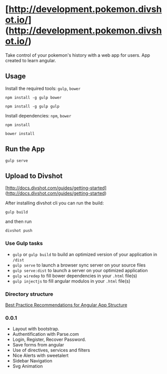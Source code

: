 # [http://development.pokemon.divshot.io/] (http://development.pokemon.divshot.io/)

Take control of your pokemon's history  with a web app for users.
App created to learn angular.

## Usage

Install the required tools: `gulp`, `bower`
```
npm install -g gulp bower
```
```
npm install -g gulp gulp
```

Install dependencies: `npm`, `bower`
```
npm install 
```
```
bower install 
```

## Run the App
```
gulp serve 
```

## Upload to Divshot

[http://docs.divshot.com/guides/getting-started] (http://docs.divshot.com/guides/getting-started)

After installing divshot cli you can run the build:
```
gulp build
```
and then run
```
divshot push
```

### Use Gulp tasks

* `gulp` or `gulp build` to build an optimized version of your application in `/dist`
* `gulp serve` to launch a browser sync server on your source files
* `gulp serve:dist` to launch a server on your optimized application
* `gulp wiredep` to fill bower dependencies in your `.html` file(s)
* `gulp injectjs` to fill angular modulos in your `.html` file(s)


### Directory structure
[Best Practice Recommendations for Angular App Structure](https://docs.google.com/document/d/1XXMvReO8-Awi1EZXAXS4PzDzdNvV6pGcuaF4Q9821Es/pub)

### 0.0.1
* Layout with bootstrap.
* Authentification with Parse.com
* Login, Register, Recover Password. 
* Save forms from angular
* Use of directives, services and filters
* Nice Alerts with sweetalert
* Sidebar Navigation
* Svg Animation

